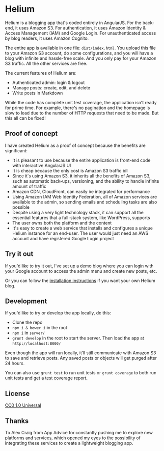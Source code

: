 # Helium

Helium is a blogging app that's coded entirely in AngularJS. For the back-end, it uses Amazon S3. For authentication, it uses Amazon Identity & Access Management (IAM) and Google Login. For unauthenticated access by blog readers, it uses Amazon Cognito.

The entire app is available in one file: `dist/index.html`. You upload this file to your Amazon S3 account, do some configurations, and you will have a blog with infinite and hassle-free scale. And you only pay for your Amazon S3 traffic. All the other services are free.

The current features of Helium are:

* Authenticated admin: login & logout
* Manage posts: create, edit, and delete
* Write posts in Markdown

While the code has complete unit test coverage, the application isn't ready for prime time. For example, there's no pagination and the homepage is slow to load due to the number of HTTP requests that need to be made. But this all can be fixed! 

## Proof of concept

I have created Helium as a proof of concept because the benefits are significant:

* It is pleasant to use because the entire application is front-end code with interactive AngularJS UI
* It is cheap because the only cost is Amazon S3 traffic bill
* Since it's using Amazon S3, it inherits all the benefits of Amazon S3, such as automatic back-ups, versioning, and the ability to handle infinite amount of traffic
* Amazon CDN, CloudFront, can easily be integrated for performance
* Using Amazon IAM Web Identity Federation, all of Amazon services are available to the admin, so sending emails and scheduling tasks are also possible
* Despite using a very light technology stack, it can support all the essential features that a full-stack system, like WordPress, supports
* The user owns both the platform and the content
* It's easy to create a web service that installs and configures a unique Helium instance for an end-user. The user would just need an AWS account and have registered Google Login project 

## Try it out

If you'd like to try it out, I've set up a demo blog where you can [login](http://helium-dev.s3-website-us-east-1.amazonaws.com/#!/login) with your Google account to access the admin menu and create new posts, etc.

Or you can follow the [installation instructions](https://github.com/msafi/helium/wiki/Install-Helium) if you want your own Helium blog.

## Development

If you'd like to try or develop the app locally, do this:

* Clone the repo
* `npm i & bower i` in the root
* `npm i` in `server/`
* `grunt develop` in the root to start the server. Then load the app at `http://localhost:8000/`

Even though the app will run locally, it'll still communicate with Amazon S3 to save and retrieve posts. Any saved posts or objects will get purged after 24 hours.

You can also use `grunt test` to run unit tests or `grunt coverage` to both run unit tests and get a test coverage report.

## License

[CC0 1.0 Universal](http://creativecommons.org/publicdomain/zero/1.0/)

## Thanks

To Alex Craig from App Advice for constantly pushing me to explore new platforms and services, which opened my eyes to the possibility of integrating these services to create a lightweight blogging app.